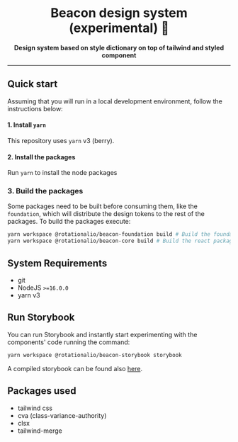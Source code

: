 <div>
  <h1 align="center">Beacon design system (experimental) 🎨</h1>
  
  <div align="center">
    <strong>
      Design system based on style dictionary on top of tailwind and styled component
    </strong>
  </div>

  <div>

  <div>

</div>

<hr />

## Quick start

Assuming that you will run in a local development environment, follow the instructions below:

#### 1. Install `yarn`

This repository uses `yarn` v3 (berry).

#### 2. Install the packages

Run `yarn` to install the node packages

### 3. Build the packages

Some packages need to be built before consuming them, like the `foundation`, which will distribute the design tokens to the rest of the packages. To build the packages execute:

```bash
yarn workspace @rotationalio/beacon-foundation build # Build the foundation package
yarn workspace @rotationalio/beacon-core build # Build the react package
```

## System Requirements

- git
- NodeJS `>=16.0.0`
- yarn v3

## Run Storybook

You can run Storybook and instantly start experimenting with the components' code running the command:

```bash
yarn workspace @rotationalio/beacon-storybook storybook
```

A compiled storybook can be found also [here](https://rotational.io).


## Packages used 

 - tailwind css 
 - cva (class-variance-authority)
 - clsx
 - tailwind-merge 
